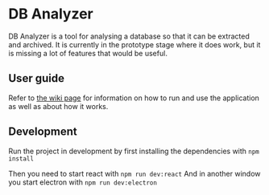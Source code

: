 # DB Analyzer

DB Analyzer is a tool for analysing a database so that it can be extracted and archived. It is currently in the prototype stage where it does work, but it is missing a lot of features that would be useful.

## User guide

Refer to [the wiki page](https://github.com/Sydarkivera/DBAnalyzer/wiki) for information on how to run and use the application as well as about how it works.

## Development

Run the project in development by first installing the dependencies with `npm install`

Then you need to start react with `npm run dev:react`
And in another window you start electron with `npm run dev:electron`
